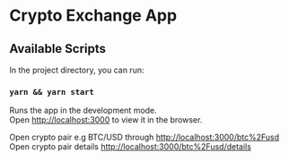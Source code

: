 # Crypto Exchange App

## Available Scripts

In the project directory, you can run:

### `yarn && yarn start`

Runs the app in the development mode.\
Open [http://localhost:3000](http://localhost:3000) to view it in the browser.

Open crypto pair e.g BTC/USD through [http://localhost:3000/btc%2Fusd](http://localhost:3000/btc%2Fusd)
Open crypto pair details [http://localhost:3000/btc%2Fusd/details](http://localhost:3000/btc%2Fusd/details)
